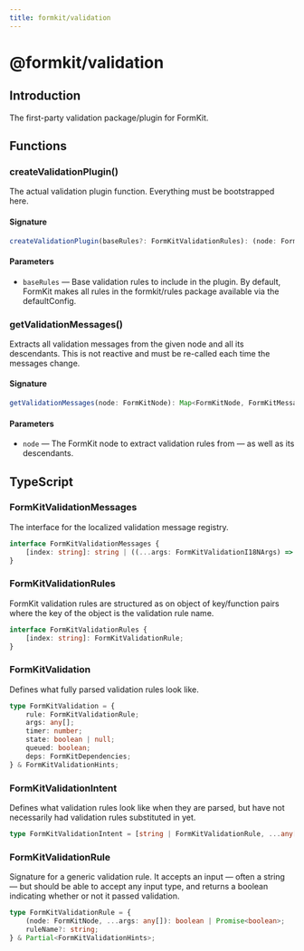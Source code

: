 ```yaml
---
title: formkit/validation
---
```


# @formkit/validation

<page-toc></page-toc>

## Introduction

The first-party validation package/plugin for FormKit.

## Functions

### createValidationPlugin()

The actual validation plugin function. Everything must be bootstrapped here.

#### Signature

```typescript
createValidationPlugin(baseRules?: FormKitValidationRules): (node: FormKitNode) => void;
```

#### Parameters

* `baseRules` — Base validation rules to include in the plugin. By default, FormKit makes all rules in the formkit/rules package available via the defaultConfig.

### getValidationMessages()

Extracts all validation messages from the given node and all its descendants. This is not reactive and must be re-called each time the messages change.

#### Signature

```typescript
getValidationMessages(node: FormKitNode): Map<FormKitNode, FormKitMessage[]>;
```

#### Parameters

* `node` — The FormKit node to extract validation rules from — as well as its descendants.

## TypeScript

### FormKitValidationMessages

The interface for the localized validation message registry.

```typescript
interface FormKitValidationMessages {
    [index: string]: string | ((...args: FormKitValidationI18NArgs) => string);
}
```

### FormKitValidationRules

FormKit validation rules are structured as on object of key/function pairs where the key of the object is the validation rule name.

```typescript
interface FormKitValidationRules {
    [index: string]: FormKitValidationRule;
}
```

### FormKitValidation

Defines what fully parsed validation rules look like.

```typescript
type FormKitValidation = {
    rule: FormKitValidationRule;
    args: any[];
    timer: number;
    state: boolean | null;
    queued: boolean;
    deps: FormKitDependencies;
} & FormKitValidationHints;
```

### FormKitValidationIntent

Defines what validation rules look like when they are parsed, but have not necessarily had validation rules substituted in yet.

```typescript
type FormKitValidationIntent = [string | FormKitValidationRule, ...any[]];
```

### FormKitValidationRule

Signature for a generic validation rule. It accepts an input — often a string — but should be able to accept any input type, and returns a boolean indicating whether or not it passed validation.

```typescript
type FormKitValidationRule = {
    (node: FormKitNode, ...args: any[]): boolean | Promise<boolean>;
    ruleName?: string;
} & Partial<FormKitValidationHints>;
```
